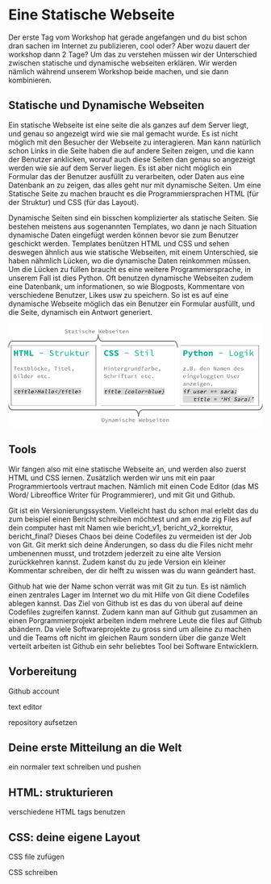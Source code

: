 # Eine Statische Webseite

Der erste Tag vom Workshop hat gerade angefangen und du bist schon dran sachen im Internet zu publizieren, cool oder? Aber wozu dauert der workshop dann 2 Tage? Um das zu verstehen müssen wir der Unterschied zwischen statische und dynamische webseiten erklären. Wir werden nämlich während unserem Workshop beide machen, und sie dann kombinieren.

## Statische und Dynamische Webseiten

Ein statische Webseite ist eine seite die als ganzes auf dem Server liegt, und genau so angezeigt wird wie sie mal gemacht wurde. Es ist nicht möglich mit den Besucher der Webseite zu interagieren. Man kann natürlich schon Links in die Seite haben die auf andere Seiten zeigen, und die kann der Benutzer anklicken, worauf auch diese Seiten dan genau so angezeigt werden wie sie auf dem Server liegen. Es ist aber nicht möglich ein Formular das der Benutzer ausfüllt zu verarbeiten, oder Daten aus eine Datenbank an zu zeigen, das alles geht nur mit dynamische Seiten. Um eine Statische Seite zu machen braucht es die Programmiersprachen HTML \(für der Struktur\) und CSS \(für das Layout\).

Dynamische Seiten sind ein bisschen komplizierter als statische Seiten. Sie bestehen meistens aus sogenannten Templates, wo dann je nach Situation dynamische Daten eingefügt werden können bevor sie zum Benutzer geschickt werden. Templates benützen HTML und CSS  und sehen deswegen ähnlich aus wie statische Webseiten, mit einem Unterschied, sie haben nähmlich Lücken, wo die dynamische Daten reinkommen müssen. Um die Lücken zu füllen braucht es eine weitere Programmiersprache, in unserem Fall ist dies Python. Oft benutzen dynamische Webseiten zudem eine Datenbank, um informationen, so wie Blogposts, Kommentare von verschiedene Benutzer, Likes usw zu speichern. So ist es auf eine dynamische Webseite möglich das ein Benutzer ein Formular ausfüllt, und die Seite, dynamisch ein Antwort generiert.

![](/assets/statisch-dynamisch.jpg)

## Tools

Wir fangen also mit eine statische Webseite an, und werden also zuerst HTML und CSS lernen. Zusätzlich werden wir uns mit ein paar Programmiertools vertraut machen. Nämlich mit einen Code Editor \(das MS Word/ Libreoffice Writer für Programmierer\), und mit Git und Github.

Git ist ein Versionierungssystem. Vielleicht hast du schon mal erlebt das du zum beispiel einen Bericht schreiben möchtest und am ende zig Files auf dein computer hast mit Namen wie bericht\_v1, bericht\_v2\_korrektur, bericht\_final? Dieses Chaos bei deine Codefiles zu vermeiden ist der Job von Git. Git merkt sich deine Änderungen, so dass du die Files nicht mehr umbenennen musst, und trotzdem jederzeit zu eine alte Version zurückkehren kannst. Zudem kanst du zu jede Version ein kleiner Kommentar schreiben, der dir helft zu wissen was du wann geändert hast.

Github hat wie der Name schon verrät was mit Git zu tun. Es ist nämlich einen zentrales Lager im Internet wo du mit Hilfe von Git diene Codefiles ablegen kannst. Das Ziel von Github ist es das du von überal auf deine Codefiles zugreifen kannst. Zudem kann man auf Github gut zusammen an einen Porgrammierprojekt arbeiten indem mehrere Leute die files auf Github abändern. Da viele Softwareprojekte zu gross sind um alleine zu machen und die Teams oft nicht im gleichen Raum sondern über die ganze Welt verteilt arbeiten ist Github ein sehr beliebtes Tool bei Software Entwicklern. 

## Vorbereitung

Github account

text editor

repository aufsetzen

## Deine erste Mitteilung an die Welt

ein normaler text schreiben und pushen

## HTML: strukturieren

verschiedene HTML tags benutzen

## CSS: deine eigene Layout

CSS file zufügen

CSS schreiben

